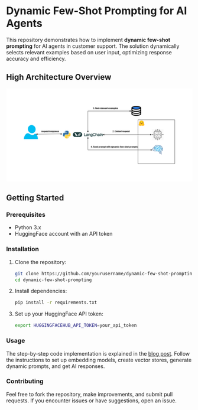 # Dynamic Few-Shot Prompting for AI Agents

This repository demonstrates how to implement **dynamic few-shot prompting** for AI agents in customer support. The solution dynamically selects relevant examples based on user input, optimizing response accuracy and efficiency.

## High Architecture Overview
![Architecture Overview](few-shot_architecture.drawio.png)

## Getting Started

### Prerequisites

- Python 3.x
- HuggingFace account with an API token

### Installation

1. Clone the repository:
   ```bash
   git clone https://github.com/yourusername/dynamic-few-shot-prompting.git
   cd dynamic-few-shot-prompting

2. Install dependencies:
    ```bash
    pip install -r requirements.txt
    ```

3. Set up your HuggingFace API token:
    ```bash
    export HUGGINGFACEHUB_API_TOKEN=your_api_token
    ```

### Usage
The step-by-step code implementation is explained in the [blog post](https://medium.com/@stefansipinkoski/optimizing-ai-agents-with-dynamic-few-shot-prompting-585919f694cc). Follow the instructions to set up embedding models, create vector stores, generate dynamic prompts, and get AI responses.

### Contributing

Feel free to fork the repository, make improvements, and submit pull requests. If you encounter issues or have suggestions, open an issue.
